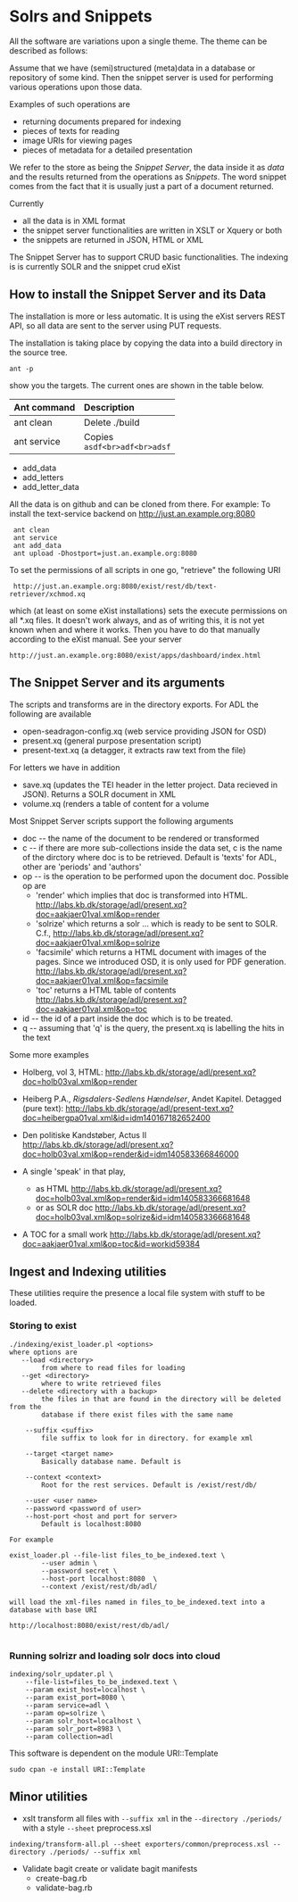 # Solrs and Snippets 

All the software are variations upon a single theme. The theme can be
described as follows:

Assume that we have (semi)structured (meta)data in a database or
repository of some kind.  Then the snippet server is used for
performing various operations upon those data.


Examples of such operations are

* returning documents prepared for indexing
* pieces of texts for reading
* image URIs for viewing pages
* pieces of metadata for a detailed presentation 


We refer to the store as being the _Snippet Server_, the data inside
it as _data_ and the results returned from the operations as
_Snippets_. The word snippet comes from the fact that it is usually
just a part of a document returned.

Currently 

* all the data is in XML format
* the snippet server functionalities are written in XSLT or Xquery or both
* the snippets are returned in JSON, HTML or XML

The Snippet Server has to support CRUD basic functionalities. The
indexing is is currently SOLR and the snippet crud eXist

## How to install the Snippet Server and its Data

The installation is more or less automatic. It is using the eXist
servers REST API, so all data are sent to the server using PUT
requests.

The installation is taking place by copying the data into a build
directory in the source tree.

```
ant -p
```

show you the targets. The current ones are shown in the table below.

| Ant command | Description |
|:------------|:------------|
| ant clean   | Delete ./build |
| ant service | Copies <br>```asdf<br>adf<br>adsf```|

* add_data
* add_letters
* add_letter_data

All the data is on github and can be cloned from there. For example:
To install the text-service backend on http://just.an.example.org:8080

```
 ant clean
 ant service
 ant add_data
 ant upload -Dhostport=just.an.example.org:8080

```

To set the permissions of all scripts in one go, "retrieve" the
following URI

```
 http://just.an.example.org:8080/exist/rest/db/text-retriever/xchmod.xq

```

which (at least on some eXist installations) sets the execute
permissions on all *.xq files. It doesn't work always, and as of
writing this, it is not yet known when and where it works. Then you
have to do that manually according to the eXist manual. See your server

```
http://just.an.example.org:8080/exist/apps/dashboard/index.html

```

## The Snippet Server and its arguments

The scripts and transforms are in the directory exports. For ADL the following are
available

* open-seadragon-config.xq (web service providing JSON for OSD)
* present.xq (general purpose presentation script)
* present-text.xq (a detagger, it extracts raw text from the file)

For letters we have in addition

* save.xq (updates the TEI header in the letter project. Data recieved in JSON). Returns a SOLR document in XML
* volume.xq (renders a table of content for a volume

Most Snippet Server scripts support the following arguments

* doc -- the name of the document to be rendered or transformed
* c   -- if there are more sub-collections inside the data set, c is the name of the dirctory where doc is to be retrieved. Default is 'texts' for ADL, other are 'periods' and 'authors'
* op  -- is the operation to be performed upon the document doc. Possible op are
  * 'render' which implies that doc is transformed into HTML. http://labs.kb.dk/storage/adl/present.xq?doc=aakjaer01val.xml&op=render
  * 'solrize' which returns a solr <add> ... </add> which is ready to be sent to SOLR. C.f., http://labs.kb.dk/storage/adl/present.xq?doc=aakjaer01val.xml&op=solrize
  * 'facsimile' which returns a HTML document with images of the pages. Since we introduced OSD, it is only used for PDF generation. http://labs.kb.dk/storage/adl/present.xq?doc=aakjaer01val.xml&op=facsimile
  * 'toc' returns a HTML table of contents http://labs.kb.dk/storage/adl/present.xq?doc=aakjaer01val.xml&op=toc 
* id  -- the id of a part inside the doc which is to be treated. 
* q -- assuming that 'q' is the query, the present.xq is labelling the hits in the text

Some more examples

* Holberg, vol 3, HTML: http://labs.kb.dk/storage/adl/present.xq?doc=holb03val.xml&op=render
* Heiberg P.A., _Rigsdalers-Sedlens Hændelser_, Andet Kapitel. Detagged (pure text): http://labs.kb.dk/storage/adl/present-text.xq?doc=heibergpa01val.xml&id=idm140167182652400

* Den politiske Kandstøber, Actus II http://labs.kb.dk/storage/adl/present.xq?doc=holb03val.xml&op=render&id=idm140583366846000
* A single 'speak' in that play, 
  * as HTML http://labs.kb.dk/storage/adl/present.xq?doc=holb03val.xml&op=render&id=idm140583366681648
  * or as SOLR doc http://labs.kb.dk/storage/adl/present.xq?doc=holb03val.xml&op=solrize&id=idm140583366681648
* A TOC for a small work http://labs.kb.dk/storage/adl/present.xq?doc=aakjaer01val.xml&op=toc&id=workid59384


## Ingest and Indexing utilities

These utilities require the presence a local file system with stuff to be loaded.

### Storing to exist


```
./indexing/exist_loader.pl <options>
where options are
   --load <directory> 
        from where to read files for loading
   --get <directory>
        where to write retrieved files
   --delete <directory with a backup>
        the files in that are found in the directory will be deleted from the
        database if there exist files with the same name

    --suffix <suffix> 
        file suffix to look for in directory. for example xml

    --target <target name>
        Basically database name. Default is 

    --context <context>
        Root for the rest services. Default is /exist/rest/db/

    --user <user name>
    --password <password of user>
    --host-port <host and port for server>
        Default is localhost:8080

For example

exist_loader.pl --file-list files_to_be_indexed.text \
		--user admin \
		--password secret \
		--host-port localhost:8080  \
		--context /exist/rest/db/adl/

will load the xml-files named in files_to_be_indexed.text into a database with base URI

http://localhost:8080/exist/rest/db/adl/
 
```

### Running solrizr and loading solr docs into cloud

```
indexing/solr_updater.pl \
    --file-list=files_to_be_indexed.text \
    --param exist_host=localhost \
    --param exist_port=8080 \
    --param service=adl \
    --param op=solrize \
    --param solr_host=localhost \
    --param solr_port=8983 \
    --param collection=adl

```

This software is dependent on the module URI::Template

```
sudo cpan -e install URI::Template

```

## Minor utilities

* xslt transform all files with `--suffix xml` in the `--directory ./periods/` with a style `--sheet` preprocess.xsl 
```
indexing/transform-all.pl --sheet exporters/common/preprocess.xsl --directory ./periods/ --suffix xml
```

* Validate bagit create or validate bagit manifests
  * create-bag.rb  
  * validate-bag.rb
